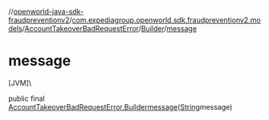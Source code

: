 //[openworld-java-sdk-fraudpreventionv2](../../../../index.md)/[com.expediagroup.openworld.sdk.fraudpreventionv2.models](../../index.md)/[AccountTakeoverBadRequestError](../index.md)/[Builder](index.md)/[message](message.md)

# message

[JVM]\

public final [AccountTakeoverBadRequestError.Builder](index.md)[message](message.md)([String](https://docs.oracle.com/javase/8/docs/api/java/lang/String.html)message)
